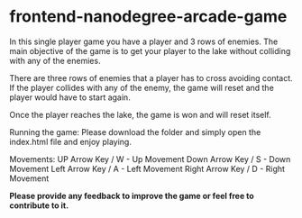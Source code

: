frontend-nanodegree-arcade-game
===============================

In this single player game you have a player and 3 rows of enemies. The main objective of the game is to get your player to the lake without colliding with any of the enemies.

There are three rows of enemies that a player has to cross avoiding contact. If the player collides with any of the enemy, the game will reset and the player would have to start again.

Once the player reaches the lake, the game is won and will reset itself.

Running the game:
Please download the folder and simply open the index.html file and enjoy playing.

Movements:
UP Arrow Key / W - Up Movement
Down Arrow Key / S - Down Movement
Left Arrow Key / A - Left Movement
Right Arrow Key / D - Right Movement


**Please provide any feedback to improve the game or feel free to contribute to it.**
